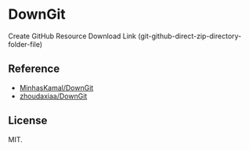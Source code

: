 # DownGit
Create GitHub Resource Download Link (git-github-direct-zip-directory-folder-file)



## Reference

- [MinhasKamal/DownGit](https://github.com/MinhasKamal/DownGit)
- [zhoudaxiaa/DownGit](https://github.com/zhoudaxiaa/DownGit)

## License

MIT.
